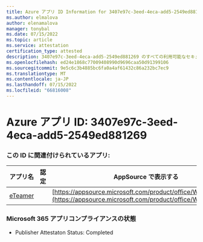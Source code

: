 ```yaml
---
title: Azure アプリ ID Information for 3407e97c-3eed-4eca-add5-2549ed881269
ms.author: elmalova
author: elenamalova
manager: tonybal
ms.date: 07/15/2022
ms.topic: article
ms.service: attestation
certification_type: attested
description: 3407e97c-3eed-4eca-add5-2549ed881269 のすべての利用可能なセキュリティとコンプライアンス情報。
ms.openlocfilehash: ed24e1868c77009408990d9696caa50d91399106
ms.sourcegitcommit: 9e5c6c3b4885bc6fa0a4af61432c86a232bc7ec9
ms.translationtype: MT
ms.contentlocale: ja-JP
ms.lasthandoff: 07/15/2022
ms.locfileid: "66816008"
---
```

# <a name="azure-app-id-3407e97c-3eed-4eca-add5-2549ed881269"></a>Azure アプリ ID: 3407e97c-3eed-4eca-add5-2549ed881269


### <a name="apps-associated-with-this-id"></a>この ID に関連付けられているアプリ:
| **アプリ名** | **認定** | **AppSource で表示する** |
|--------------|---------------|-----------------------|
| [eTeamer](../forward/WA200001621.md) |  | [https://appsource.microsoft.com/product/office/WA200001621](https://appsource.microsoft.com/product/office/WA200001621) |

### <a name="microsoft-365-app-compliance-status"></a>Microsoft 365 アプリコンプライアンスの状態
- Publisher Attestaton Status: Completed
